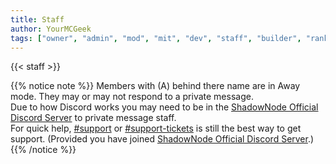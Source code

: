 ```yaml
---
title: Staff
author: YourMCGeek
tags: ["owner", "admin", "mod", "mit", "dev", "staff", "builder", "ranks"]
---
```

<!-- We ask that you refrain from editing this file as a community member. If you notice that a staff member is no longer at their rank mentioned in this file, please let us know in the Support Channel and it'll be updated. Thank you for understanding. --> 

{{< staff >}}


{{% notice note %}}
Members with (A) behind there name are in Away mode. They may or may not respond to a private message.\
Due to how Discord works you may need to be in the [ShadowNode Official Discord Server](https://discord.shadownode.ca/) to private message staff.\
For quick help, [#support](https://discordapp.com/channels/124188711603798016/379181828302700547) or [#support-tickets](https://discordapp.com/channels/124188711603798016/379180312871043073) is still the best way to get support. (Provided you have joined [ShadowNode Official Discord Server](https://discord.shadownode.ca/).)
{{% /notice %}}

[//]: # ()
[//]: # (# Staff Ranks and Responsibilities)

[//]: # (These are all of the staff ranks found ingame.)

[//]: # ()
[//]: # (### <span style="color: #FF55FF">Owner</span>)

[//]: # (This rank is for the ShadowNode owner only and will always be ShadowKitten. Has final say on anything.)

[//]: # ()
[//]: # (### <span style="color: #AA0000">Senior Administrator</span>)

[//]: # (These select members of our staff team get the dark red name colour. They are responsible in managing the staff team, discord server, and network. Hand picked by ShadowKitten, these members are some of the most trusted members in the entire network.)

[//]: # ()
[//]: # (### <span style="color: #FF5555">Administrator</span>)

[//]: # (Admins are responsible for managing the background functions of the servers, such as setting up new packs and managing the current ones. Furthermore, admins assist in the training of mods and helpers to ensure that our staff team is running at tip-top shape!)

[//]: # ()
[//]: # (### <span style="color: #1a7939">Moderator</span>)

[//]: # (Mods are represented by their dark green role in the Discord server. After proving themselves as MITs, they now have many more responsibilities such as enforcing bans, refunding items and fixing griefs. Most often you will see mods active in the support tickets section of our Discord making sure everything is running smoothly. )

[//]: # ()
[//]: # (### <span style="color: #25c059">Moderator in training &#40;MIT&#41;</span>)

[//]: # (MIT are identified by their light green colour in our Discord server. As the starting block of the staff team, MIT assist in game and in Discord by answering basic questions related to mods or server features. Furthermore, they can assist is most tickets like griefs and missing items. MIT are meant to learn about how the staff team is run, and how punishments are handled!)

[//]: # ()
[//]: # (### <span style="color: #FFAA00">Developer</span>)

[//]: # (Developers are the meat and potatoes of the networks. Creating, updating, and optimizing plugins, mods, and their respective packs, developers ensure that the servers are running as fast and smoothly as possible. They have Admin level permissions and write access to Shadownode's github/gitlab projects and more.)

[//]: # ()
[//]: # (### <span style="color: #FFFF55">Builders</span>)

[//]: # (Builders help create the vision that the staff team wants ShadowNode to be! Designing our spawns, hubs, and sometimes events, the builders put our ideas to life and allow us to have a beautiful network.)
